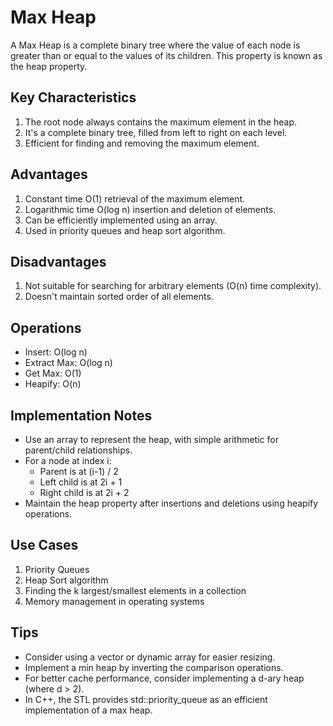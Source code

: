 # Max Heap

A Max Heap is a complete binary tree where the value of each node is greater than or equal to the values of its children. This property is known as the heap property.

## Key Characteristics

1. The root node always contains the maximum element in the heap.
2. It's a complete binary tree, filled from left to right on each level.
3. Efficient for finding and removing the maximum element.

## Advantages

1. Constant time O(1) retrieval of the maximum element.
2. Logarithmic time O(log n) insertion and deletion of elements.
3. Can be efficiently implemented using an array.
4. Used in priority queues and heap sort algorithm.

## Disadvantages

1. Not suitable for searching for arbitrary elements (O(n) time complexity).
2. Doesn't maintain sorted order of all elements.

## Operations

- Insert: O(log n)
- Extract Max: O(log n)
- Get Max: O(1)
- Heapify: O(n)

## Implementation Notes

- Use an array to represent the heap, with simple arithmetic for parent/child relationships.
- For a node at index i:
  - Parent is at (i-1) / 2
  - Left child is at 2i + 1
  - Right child is at 2i + 2
- Maintain the heap property after insertions and deletions using heapify operations.

## Use Cases

1. Priority Queues
2. Heap Sort algorithm
3. Finding the k largest/smallest elements in a collection
4. Memory management in operating systems

## Tips

- Consider using a vector or dynamic array for easier resizing.
- Implement a min heap by inverting the comparison operations.
- For better cache performance, consider implementing a d-ary heap (where d > 2).
- In C++, the STL provides std::priority_queue as an efficient implementation of a max heap.